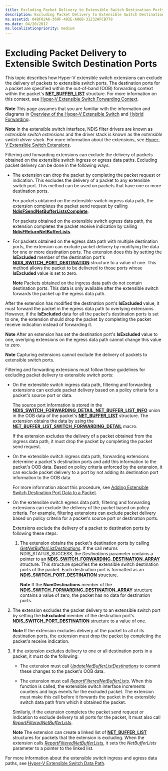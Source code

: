 ```yaml
---
title: Excluding Packet Delivery to Extensible Switch Destination Ports
description: Excluding Packet Delivery to Extensible Switch Destination Ports
ms.assetid: 04BF02A6-360F-482E-A86B-31232AFCB778
ms.date: 04/20/2017
ms.localizationpriority: medium
---
```


# Excluding Packet Delivery to Extensible Switch Destination Ports


This topic describes how Hyper-V extensible switch extensions can exclude the delivery of packets to extensible switch ports. The destination ports for a packet are specified within the out-of-band (OOB) forwarding context within the packet's [**NET\_BUFFER\_LIST**](/windows-hardware/drivers/ddi/nbl/ns-nbl-net_buffer_list) structure. For more information on this context, see [Hyper-V Extensible Switch Forwarding Context](hyper-v-extensible-switch-forwarding-context.md).

**Note**  This page assumes that you are familiar with the information and diagrams in [Overview of the Hyper-V Extensible Switch](overview-of-the-hyper-v-extensible-switch.md) and [Hybrid Forwarding](hybrid-forwarding.md).


**Note**  In the extensible switch interface, NDIS filter drivers are known as *extensible switch extensions* and the driver stack is known as the *extensible switch driver stack*. For more information about the extensions, see [Hyper-V Extensible Switch Extensions](hyper-v-extensible-switch-extensions.md).

Filtering and forwarding extensions can exclude the delivery of packets obtained on the extensible switch ingress or egress data paths. Excluding packet delivery can be done in the following ways:

-   The extension can drop the packet by completing the packet request or indication. This excludes the delivery of a packet to any extensible switch port. This method can be used on packets that have one or more destination ports.

    For packets obtained on the extensible switch ingress data path, the extension completes the packet send request by calling [**NdisFSendNetBufferListsComplete**](/windows-hardware/drivers/ddi/ndis/nf-ndis-ndisfsendnetbufferlistscomplete).

    For packets obtained on the extensible switch egress data path, the extension completes the packet receive indication by calling [**NdisFReturnNetBufferLists**](/windows-hardware/drivers/ddi/ndis/nf-ndis-ndisfreturnnetbufferlists).

-   For packets obtained on the egress data path with multiple destination ports, the extension can exclude packet delivery by modifying the data for one or more destination ports. The extension does this by setting the **IsExcluded** member of the destination port's [**NDIS\_SWITCH\_PORT\_DESTINATION**](/windows-hardware/drivers/ddi/ndis/ns-ndis-_ndis_switch_port_destination) structure to a value of one. This method allows the packet to be delivered to those ports whose **IsExcluded** value is set to zero.

    **Note**  Packets obtained on the ingress data path do not contain destination ports. This data is only available after the extensible switch forwards the packet up the egress data path.

After the extension has modified the destination port's **IsExcluded** value, it must forward the packet in the egress data path to overlying extensions. However, if the **IsExcluded** data for all the packet's destination ports is set to one, the extension should drop the packet by completing the packet receive indication instead of forwarding it.

**Note**  After an extension has set the destination port's **IsExcluded** value to one, overlying extensions on the egress data path cannot change this value to zero.

**Note**  Capturing extensions cannot exclude the delivery of packets to extensible switch ports.

Filtering and forwarding extensions must follow these guidelines for excluding packet delivery to extensible switch ports:

-   On the extensible switch ingress data path, filtering and forwarding extensions can exclude packet delivery based on a policy criteria for a packet's source port or data.

    The source port information is stored in the [**NDIS\_SWITCH\_FORWARDING\_DETAIL\_NET\_BUFFER\_LIST\_INFO**](/windows-hardware/drivers/ddi/ndis/ns-ndis-_ndis_switch_forwarding_detail_net_buffer_list_info) union in the OOB data of the packet's [**NET\_BUFFER\_LIST**](/windows-hardware/drivers/ddi/nbl/ns-nbl-net_buffer_list) structure. The extension obtains the data by using the [**NET\_BUFFER\_LIST\_SWITCH\_FORWARDING\_DETAIL**](/windows-hardware/drivers/ddi/ndis/nf-ndis-net_buffer_list_switch_forwarding_detail) macro.

    If the extension excludes the delivery of a packet obtained from the ingress data path, it must drop the packet by completing the packet send request.

-   On the extensible switch ingress data path, forwarding extensions determine a packet's destination ports and add this information to the packet's OOB data. Based on policy criteria enforced by the extension, it can exclude packet delivery to a port by not adding its destination port information to the OOB data.

    For more information about this procedure, see [Adding Extensible Switch Destination Port Data to a Packet](adding-extensible-switch-destination-port-data-to-a-packet.md).

-   On the extensible switch egress data path, filtering and forwarding extensions can exclude the delivery of the packet based on policy criteria. For example, filtering extensions can exclude packet delivery based on policy criteria for a packet's source port or destination ports.

    Extensions exclude the delivery of a packet to destination ports by following these steps:

    1.  The extension obtains the packet's destination ports by calling [*GetNetBufferListDestinations*](/windows-hardware/drivers/ddi/ndis/nc-ndis-ndis_switch_get_net_buffer_list_destinations). If the call returns NDIS\_STATUS\_SUCCESS, the *Destinations* parameter contains a pointer to an [**NDIS\_SWITCH\_FORWARDING\_DESTINATION\_ARRAY**](/windows-hardware/drivers/ddi/ndis/ns-ndis-_ndis_switch_forwarding_destination_array) structure. This structure specifies the extensible switch destination ports of the packet. Each destination port is formatted as an [**NDIS\_SWITCH\_PORT\_DESTINATION**](/windows-hardware/drivers/ddi/ndis/ns-ndis-_ndis_switch_port_destination) structure.

        **Note**  If the **NumDestinations** member of the [**NDIS\_SWITCH\_FORWARDING\_DESTINATION\_ARRAY**](/windows-hardware/drivers/ddi/ndis/ns-ndis-_ndis_switch_forwarding_destination_array) structure contains a value of zero, the packet has no data for destination ports.

2.  The extension excludes the packet delivery to an extensible switch port by setting the **IsExcluded** member of the destination port's [**NDIS\_SWITCH\_PORT\_DESTINATION**](/windows-hardware/drivers/ddi/ndis/ns-ndis-_ndis_switch_port_destination) structure to a value of one.

    **Note**  If the extension excludes delivery of the packet to all of its destination ports, the extension must drop the packet by completing the packet's receive indication.

3.  If the extension excludes delivery to one or all destination ports in a packet, it must do the following:

    -   The extension must call [*UpdateNetBufferListDestinations*](/windows-hardware/drivers/ddi/ndis/nc-ndis-ndis_switch_update_net_buffer_list_destinations) to commit these changes to the packet's OOB data.

    -   The extension must call [*ReportFilteredNetBufferLists*](/windows-hardware/drivers/ddi/ndis/nc-ndis-ndis_switch_report_filtered_net_buffer_lists). When this function is called, the extensible switch interface increments counters and logs events for the excluded packet. The extension must make this call before it forwards the packet in the extensible switch data path from which it obtained the packet.

    Similarly, if the extension completes the packet send request or indication to exclude delivery to all ports for the packet, it must also call [*ReportFilteredNetBufferLists*](/windows-hardware/drivers/ddi/ndis/nc-ndis-ndis_switch_report_filtered_net_buffer_lists).

    **Note**  The extension can create a linked list of [**NET\_BUFFER\_LIST**](/windows-hardware/drivers/ddi/nbl/ns-nbl-net_buffer_list) structures for packets that the extension is excluding. When the extension calls [*ReportFilteredNetBufferLists*](/windows-hardware/drivers/ddi/ndis/nc-ndis-ndis_switch_report_filtered_net_buffer_lists), it sets the *NetBufferLists* parameter to a pointer to the linked list.

For more information about the extensible switch ingress and egress data paths, see [Hyper-V Extensible Switch Data Path](hyper-v-extensible-switch-data-path.md).
